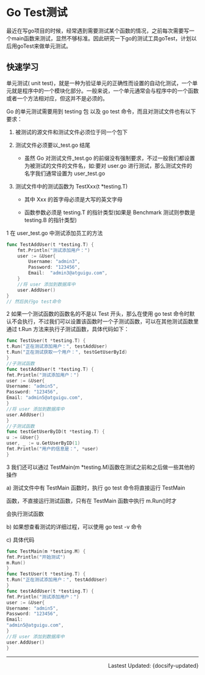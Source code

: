 # Go Test测试

最近在写go项目的时候，经常遇到需要测试某个函数的情况，之前每次需要写一个main函数来测试，显然不够标准。因此研究一下go的测试工具goTest，计划以后用goTest来做单元测试。

## 快速学习

单元测试( unit test)，就是一种为验证单元的正确性而设置的自动化测试，一个单元就是程序中的一个模块化部分。一般来说，一个单元通常会与程序中的一个函数或者一个方法相对应，但这并不是必须的。

Go 的单元测试需要用到 testing 包 以及 go test 命令，而且对测试文件也有以下要求：

1) 被测试的源文件和测试文件必须位于同一个包下

2) 测试文件必须要以_test.go 结尾
   
   + 虽然 Go 对测试文件_test.go 的前缀没有强制要求，不过一般我们都设置为被测试的文件的文件名，如:要对 user.go 进行测试，那么测试文件的 名字我们通常设置为 user_test.go

3) 测试文件中的测试函数为 TestXxx(t *testing.T)
   
   + 其中 Xxx 的首字母必须是大写的英文字母
   
   + 函数参数必须是 testing.T 的指针类型(如果是 Benchmark 测试则参数是testing.B 的指针类型)

1 在 user_test.go 中测试添加员工的方法

```go
func TestAddUser(t *testing.T) {
    fmt.Println("测试添加用户：")
    user := &User{
        Username: "admin3",
        Password: "123456",
        Email:  "admin3@atguigu.com",
    }
    //将 user 添加到数据库中
    user.AddUser()
}
// 然后执行go test命令
```

2 如果一个测试函数的函数名的不是以 Test 开头，那么在使用 go test 命令时默认不会执行，不过我们可以设置该函数时一个子测试函数，可以在其他测试函数里通过 t.Run 方法来执行子测试函数，具体代码如下：

```go
func TestUser(t *testing.T) {
t.Run("正在测试添加用户：", testAddUser)
t.Run("正在测试获取一个用户：", testGetUserById)
}
//子测试函数
func testAddUser(t *testing.T) {
fmt.Println("测试添加用户：")
user := &User{
Username: "admin5",
Password: "123456",
Email: "admin5@atguigu.com",
}
//将 user 添加到数据库中
user.AddUser()
}
//子测试函数
func testGetUserByID(t *testing.T) {
u := &User{}
user, _ := u.GetUserByID(1)
fmt.Println("用户的信息是：", *user)
}
```

3 我们还可以通过 TestMain(m *testing.M)函数在测试之前和之后做一些其他的操作

a) 测试文件中有 TestMain 函数时，执行 go test 命令将直接运行 TestMain

函数，不直接运行测试函数，只有在 TestMain 函数中执行 m.Run()时才

会执行测试函数

b) 如果想查看测试的详细过程，可以使用 go test -v 命令

c) 具体代码

```go
func TestMain(m *testing.M) {
fmt.Println("开始测试")
m.Run()
}
func TestUser(t *testing.T) {
t.Run("正在测试添加用户：", testAddUser)
}
func testAddUser(t *testing.T) {
fmt.Println("测试添加用户：")
user := &User{
Username: "admin5",
Password: "123456",
Email: 
"admin5@atguigu.com",
}
//将 user 添加到数据库中
user.AddUser()
}
```

-----

<p style="text-align:right">Lastest Updated: {docsify-updated}</p>